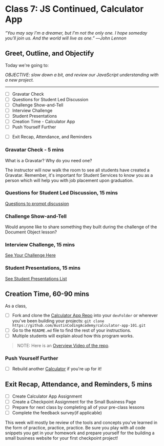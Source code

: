 # Class 7: JS Continued, Calculator App

<!-- ! HIDE FROM STUDENT; INSTRUCTOR ONLY CONTENT -->
<!-- ## Instructor Only Content - HIDE FROM STUDENTS -->
<!-- ! END INSTRUCTOR ONLY CONTENT -->

*“You may say I'm a dreamer, but I'm not the only one. I hope someday you'll join us. And the world will live as one.” ―John Lennon*

## Greet, Outline, and Objectify

<!-- SMART: Specific, Measurable, Attainable, Relevant, and Timely. -->
<!-- https://examples.yourdictionary.com/well-written-examples-of-learning-objectives.html -->

Today we're going to:
  
*OBJECTIVE: slow down a bit, and review our JavaScript understanding with a new project.*

*****

- [ ] Gravatar Check
- [ ] Questions for Student Led Discussion
- [ ] Challenge Show-and-Tell
- [ ] Interview Challenge
- [ ] Student Presentations
- [ ] Creation Time - Calculator App
- [ ] Push Yourself Further
<!-- - [ ] Interview Questions: Blog to Show You Know -->
- [ ] Exit Recap, Attendance, and Reminders

### Gravatar Check - 5 mins

What is a Gravatar? Why do you need one?

The instructor will now walk the room to see all students have created a Gravatar. Remember, it's important for Student Services to know you as a person which will help you with job placement upon graduation.

### Questions for Student Led Discussion, 15 mins
<!-- This section should be structured with the 5E model: https://lesley.edu/article/empowering-students-the-5e-model-explained -->

[Questions to prompt discussion](./../additionalResources/questionsForDiscussion/qfd-class-7.md)

### Challenge Show-and-Tell

Would anyone like to share something they built during the challenge of the Document Object lesson?

### Interview Challenge, 15 mins
<!-- The last two E happen here: elaborate and evaluate  -->
<!-- this sections should have a challenge that can be solved with the skills they've learned since their last class. -->
<!-- ! HIDDEN CONTENT: INSTRUCTOR ONLY -->
[See Your Challenge Here](./../additionalResources/interviewChallenges.md)
<!-- ! END HIDDEN CONTENT: INSTRUCTOR ONLY -->

### Student Presentations, 15 mins

[See Student Presentations List](./../additionalResources/studentPresentations.md)

## Creation Time, 60-90 mins

As a class,

- [ ] Fork and clone the [Calculator App Repo](https://github.com/AustinCodingAcademy/calculator-app-101) into your `devFolder` or wherever you've been building your projects: `git clone https://github.com/AustinCodingAcademy/calculator-app-101.git`
- [ ] Go to the `README.md` file to find the rest of your instructions.
- [ ] Multiple students will explain aloud how this program works.

> NOTE: Here is an [Overview Video of the repo](https://vimeo.com/395247060/835ad9038f).

<!-- ! Video Content:  (width="655" height="368", ratio 1.77) -->

### Push Yourself Further

- [ ] Rebuild another [Calculator](https://codepen.io/lalwanivikas/pen/eZxjqo) if you're up for it!

<!-- 
## Blogs to Show You Know

[Blog Prompts](./../additionalResources/blogPrompts.md) 
-->

## Exit Recap, Attendance, and Reminders, 5 mins

- [ ] Create Calculator App Assignment
- [ ] Create a Checkpoint Assignment for the Small Business Page
- [ ] Prepare for next class by completing all of your pre-class lessons
- [ ] Complete the feedback survey(if applicable)

This week will mostly be review of the tools and concepts you've learned in the form of practice, practice, practice. Be sure you play with all code snippets you get in your homework and prepare yourself for the building a small business website for your first checkpoint project!

<!-- <iframe id="openedx-zollege" src="https://openedx.zollege.com/feedback" style="width: 100%; height: 500px; border: 0">Browser not compatible.</iframe>
<script src="https://openedx.zollege.com/assets/index.js" type="application/javascript"></script> -->

<!-- TODO Create 3 question exit questions -->

<!-- TODO INSERT Student Feedback From -->

<!-- TODO INSERT *HIDDEN* Instructor Feedback Form -->
